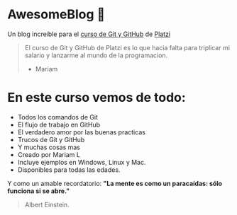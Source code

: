 # AwesomeBlog 💚

Un blog increible para el [curso de Git y GitHub]() de [Platzi]()

> El curso de Git y GitHub de Platzi es lo que hacia falta para triplicar mi salario y lanzarme al mundo de la programacion.
> - Mariam

# En este curso vemos de todo:
* Todos los comandos de Git
* El flujo de trabajo en GitHub
* El verdadero amor por las buenas practicas
* Trucos de Git y GitHub
* Y muchas cosas mas
* Creado por Mariam L
* Incluye ejemplos en Windows, Linux y Mac.
* Disponibles para todas las edades.

Y como un amable recordatorio:
**"La mente es como un paracaídas: sólo funciona si se abre."** 
> Albert Einstein.